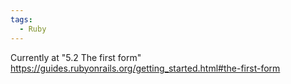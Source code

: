 ```yaml
---
tags:
  - Ruby
---
```

Currently at "5.2 The first form"
https://guides.rubyonrails.org/getting_started.html#the-first-form